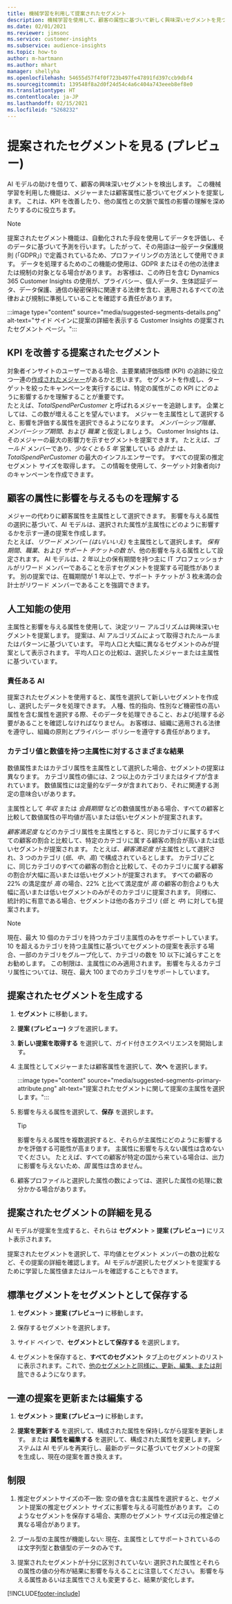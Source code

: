 ```yaml
---
title: 機械学習を利用して提案されたセグメント
description: 機械学習を使用して、顧客の属性に基づいて新しく興味深いセグメントを見つけることができます。
ms.date: 02/01/2021
ms.reviewer: jimsonc
ms.service: customer-insights
ms.subservice: audience-insights
ms.topic: how-to
author: m-hartmann
ms.author: mhart
manager: shellyha
ms.openlocfilehash: 54655d57f4f0f723b497fe47891fd397ccb9dbf4
ms.sourcegitcommit: 139548f8a2d0f24d54c4a6c404a743eeeb8ef8e0
ms.translationtype: HT
ms.contentlocale: ja-JP
ms.lasthandoff: 02/15/2021
ms.locfileid: "5268232"
---
```

# <a name="suggested-segments-preview"></a>提案されたセグメントを見る (プレビュー)

AI モデルの助けを借りて、顧客の興味深いセグメントを検出します。 この機械学習を利用した機能は、メジャーまたは顧客属性に基づいてセグメントを提案します。 これは、KPI を改善したり、他の属性との文脈で属性の影響の理解を深めたりするのに役立ちます。 

> [!NOTE]
> 提案されたセグメント機能は、自動化された手段を使用してデータを評価し、そのデータに基づいて予測を行います。したがって、その用語は一般データ保護規則 (「GDPR」) で定義されているため、プロファイリングの方法として使用できます。 データを処理するためのこの機能の使用は、GDPR またはその他の法律または規制の対象となる場合があります。 お客様は、この昨日を含む Dynamics 365 Customer Insights の使用が、プライバシー、個人データ、生体認証データ、データ保護、通信の秘密保持に関連する法律を含む、適用されるすべての法律および規制に準拠していることを確認する責任があります。

:::image type="content" source="media/suggested-segments-details.png" alt-text="サイド ペインに提案の詳細を表示する Customer Insights の提案されたセグメント ページ。":::

## <a name="suggested-segments-to-improve-your-kpis"></a>KPI を改善する提案されたセグメント

対象者インサイトのユーザーである場合、主要業績評価指標 (KPI) の追跡に役立つ一連の[作成されたメジャー](measures.md)があるかと思います。 セグメントを作成し、ターゲットを絞ったキャンペーンを実行するには、特定の属性がこの KPI にどのように影響するかを理解することが重要です。   
たとえば、*TotalSpendPerCustomer* と呼ばれるメジャーを追跡します。 企業としては、この数が増えることを望んでいます。 メジャーを主属性として選択すると、影響を評価する属性を選択できるようになります。 *メンバーシップ階層*、*メンバーシップ期間*、および *職業* と仮定しましょう。 Customer Insights は、そのメジャーの最大の影響力を示すセグメントを提案できます。 たとえば、*ゴールド* メンバーであり、*少なくとも 5 年* 営業している *会計士* は、*TotalSpendPerCustomer* の最大のインフルエンサーです。 すべての提案の推定セグメント サイズを取得します。 この情報を使用して、ターゲット対象者向けのキャンペーンを作成できます。

## <a name="understand-what-influences-a-customer-attribute"></a>顧客の属性に影響を与えるものを理解する

メジャーの代わりに顧客属性を主属性として選択できます。 影響を与える属性の選択に基づいて、AI モデルは、選択された属性が主属性にどのように影響するかを示す一連の提案を作成します。   
たとえば、*リワード メンバー (はい/いいえ)* を主属性として選択します。 *保有期間*、*職業*、および *サポート チケットの数* が、他の影響を与える属性として設定されます。 AI モデルは、2 年以上の保有期間を持つ主に IT プロフェッショナルがリワード メンバーであることを示すセグメントを提案する可能性があります。 別の提案では、在職期間が 1 年以上で、サポート チケットが 3 枚未満の会計士がリワード メンバーであることを強調できます。 

## <a name="artificial-intelligence-usage"></a>人工知能の使用

主属性と影響を与える属性を使用して、決定ツリー アルゴリズムは興味深いセグメントを提案します。 提案は、AI アルゴリズムによって取得されたルールまたはパターンに基づいています。 平均人口と大幅に異なるセグメントのみが提案として表示されます。 平均人口との比較は、選択したメジャーまたは主属性に基づいています。

### <a name="responsible-ai"></a>責任ある AI

提案されたセグメントを使用すると、属性を選択して新しいセグメントを作成し、選択したデータを処理できます。 人種、性的指向、性別など機密性の高い属性を含む属性を選択する際、そのデータを処理できること、および処理する必要があることを確認しなければなりません。 お客様は、組織に適用される法律を遵守し、組織の原則とプライバシー ポリシーを遵守する責任があります。

### <a name="different-results-for-primary-attributes-with-categorical-and-numeric-values"></a>カテゴリ値と数値を持つ主属性に対するさまざまな結果

数値属性またはカテゴリ属性を主属性として選択した場合、セグメントの提案は異なります。 カテゴリ属性の値には、2 つ以上のカテゴリまたはタイプが含まれています。 数値属性には定量的なデータが含まれており、それに関連する測定の意味合いがあります。

主属性として *年収* または *会員期間* などの数値属性がある場合、すべての顧客と比較して数値属性の平均値が高いまたは低いセグメントが提案されます。

*顧客満足度* などのカテゴリ属性を主属性とすると、同じカテゴリに属するすべての顧客の割合と比較して、特定のカテゴリに属する顧客の割合が高いまたは低いセグメントが提案されます。 たとえば、*顧客満足度* が主属性として選択され、3 つのカテゴリ (*低*、*中*、*高*) で構成されているとします。 カテゴリごとに、同じカテゴリのすべての顧客の割合と比較して、そのカテゴリに属する顧客の割合が大幅に高いまたは低いセグメントが提案されます。 すべての顧客の 22% の満足度が *高* の場合、22% と比べて満足度が *高* の顧客の割合よりも大幅に高いまたは低いセグメントのみがそのカテゴリに提案されます。 同様に、統計的に有意である場合、セグメントは他の各カテゴリ (*低* と *中*) に対しても提案されます。

> [!NOTE]
> 現在、最大 10 個のカテゴリを持つカテゴリ主属性のみをサポートしています。 10 を超えるカテゴリを持つ主属性に基づいてセグメントの提案を表示する場合、一部のカテゴリをグループ化して、カテゴリの数を 10 以下に減らすことをお勧めします。 この制限は、主属性にのみ適用されます。 影響を与えるカテゴリ属性については、現在、最大 100 までのカテゴリをサポートしています。

## <a name="generate-suggested-segments"></a>提案されたセグメントを生成する

1. **セグメント** に移動します。

1. **提案 (プレビュー)** タブを選択します。

1. **新しい提案を取得する** を選択して、ガイド付きエクスペリエンスを開始します。

1. 主属性としてメジャーまたは顧客属性を選択して、**次へ** を選択します。

   :::image type="content" source="media/suggested-segments-primary-attribute.png" alt-text="提案されたセグメントに関して提案の主属性を選択します。":::

1. 影響を与える属性を選択して、**保存** を選択します。
   
   > [!TIP]
   > 影響を与える属性を複数選択すると、それらが主属性にどのように影響するかを評価する可能性が高まります。 主属性に影響を与えない属性は含めないでください。 たとえば、すべての顧客が特定の国から来ている場合は、出力に影響を与えないため、*国* 属性は含めません。

1. 顧客プロファイルと選択した属性の数によっては、選択した属性の処理に数分かかる場合があります。 

## <a name="view-details-of-a-suggested-segment"></a>提案されたセグメントの詳細を見る

AI モデルが提案を生成すると、それらは **セグメント** > **提案 (プレビュー)** にリスト表示されます。
 
提案されたセグメントを選択して、平均値とセグメント メンバーの数の比較など、その提案の詳細を確認します。 AI モデルが選択したセグメントを提案するために学習した属性値またはルールを確認することもできます。

## <a name="save-a-suggestion-as-a-segment"></a>標準セグメントをセグメントとして保存する

1. **セグメント** > **提案 (プレビュー)** に移動します。

1. 保存するセグメントを選択します。 

1. サイド ペインで、**セグメントとして保存する** を選択します。 

1. セグメントを保存すると、**すべてのセグメント** タブ上のセグメントのリストに表示されます。これで、[他のセグメントと同様に、更新、編集、または削除](segments.md)できるようになります。

## <a name="refresh-or-edit-a-set-of-suggestions"></a>一連の提案を更新または編集する

1. **セグメント** > **提案 (プレビュー)** に移動します。

1. **提案を更新する** を選択して、構成された属性を保持しながら提案を更新します。 または **属性を編集する** を選択して、構成された属性を変更します。 システムは AI モデルを再実行し、最新のデータに基づいてセグメントの提案を生成し、現在の提案を置き換えます。

## <a name="limitations"></a>制限

1. 推定セグメントサイズの不一致: 空の値を含む主属性を選択すると、セグメント提案の推定セグメント サイズに影響を与える可能性があります。 このようなセグメントを保存する場合、実際のセグメント サイズは元の推定値と異なる場合があります。
 
2. ブール型の主属性が機能しない: 現在、主属性としてサポートされているのは文字列型と数値型のデータのみです。

3. 提案されたセグメントが十分に区別されていない: 選択された属性とそれらの属性の値の分布が結果に影響を与えることに注意してください。 影響を与える属性あるいは主属性でさえも変更すると、結果が変化します。



[!INCLUDE[footer-include](../includes/footer-banner.md)]